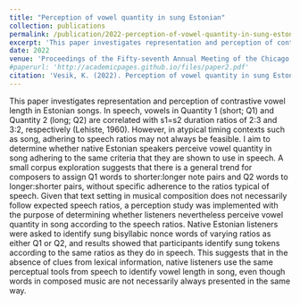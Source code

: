 ```yaml
---
title: "Perception of vowel quantity in sung Estonian"
collection: publications
permalink: /publication/2022-perception-of-vowel-quantity-in-sung-estonian
excerpt: 'This paper investigates representation and perception of contrastive vowel length in Estonian songs. In speech, vowels in Quantity 1 (short; Q1) and Quantity 2 (long; Q2) are correlated with σ1:σ2 duration ratios of 2:3 and 3:2, respectively (Lehiste, 1960). However, in atypical timing contexts such as song, adhering to speech ratios may not always be feasible. I aim to determine whether native Estonian speakers perceive vowel quantity in song adhering to the same criteria that they are shown to use in speech. A small corpus exploration suggests that there is a general trend for composers to assign Q1 words to shorter:longer note pairs and Q2 words to longer:shorter pairs, without specific adherence to the ratios typical of speech. Given that text setting in musical composition does not necessarily follow expected speech ratios, a perception study was implemented with the purpose of determining whether listeners nevertheless perceive vowel quantity in song according to the speech ratios. Native Estonian listeners were asked to identify sung bisyllabic nonce words of varying ratios as either Q1 or Q2, and results showed that participants identify sung tokens according to the same ratios as they do in speech. This suggests that in the absence of clues from lexical information, native listeners use the same perceptual tools from speech to identify vowel length in song, even though words in composed music are not necessarily always presented in the same way.'
date: 2022
venue: 'Proceedings of the Fifty-seventh Annual Meeting of the Chicago Linguistic Society'
#paperurl: 'http://academicpages.github.io/files/paper2.pdf'
citation: 'Vesik, K. (2022). Perception of vowel quantity in sung Estonian. In <i>Proceedings of the Fifty-seventh Annual Meeting of the Chicago Linguistic Society</i>, Chicago, 433-444.'
---
```

This paper investigates representation and perception of contrastive vowel length in Estonian songs. In speech, vowels in Quantity 1 (short; Q1) and Quantity 2 (long; Q2) are correlated with s1=s2 duration ratios of 2:3 and 3:2, respectively (Lehiste, 1960). However, in atypical timing contexts such as song, adhering to speech ratios may not always be feasible. I aim to determine whether native Estonian speakers perceive vowel quantity in song adhering to the same criteria that they are shown to use in speech. A small corpus exploration suggests that there is a general trend for composers to assign Q1 words to shorter:longer note pairs and Q2 words to longer:shorter pairs, without specific adherence to the ratios typical of speech. Given that text setting in musical composition does not necessarily follow expected speech ratios, a perception study was implemented with the purpose of determining whether listeners nevertheless perceive vowel quantity in song according to the speech ratios. Native Estonian listeners were asked to identify sung bisyllabic nonce words of varying ratios as either Q1 or Q2, and results showed that participants identify sung tokens according to the same ratios as they do in speech. This suggests that in the absence of clues from lexical information, native listeners use the same perceptual tools from speech to identify vowel length in song, even though words in composed music are not necessarily always presented in the same way.

<!--[Download paper here](http://academicpages.github.io/files/paper2.pdf)-->

<!--Recommended citation: 
Vesik, K. (in press). Perception of vowel quantity in sung Estonian. In <i>Proceedings of the Fifty-seventh Annual Meeting of the Chicago Linguistic Society</i>, Chicago, 433-444.-->

